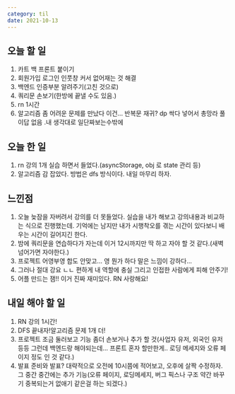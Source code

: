 ```yaml
---
category: til
date: 2021-10-13
---
```


## 오늘 할 일

1. 카트 백 프론트 붙이기
2. 회원가입 로그인 인풋창 커서 없어재는 것 해결
3. 백엔드 인증부분 알려주기(고친 것으로)
4. 쿼리문 손보기(한방에 끝낼 수도 있음.)
5. rn 1시간
6. 알고리즘 좀 어려운 문제를 만났다 이건... 반복문 재귀? dp 싹다 넣어서 총망라 풀이답 없음 .내 생각대로 일단짜보는수밖에

## 오늘 한 일

1. rn 강의 1개 실습 하면서 들었다.(asyncStorage, obj 로 state 관리 등)
2. 알고리즘 감 잡았다. 방법은 dfs 방식이다. 내일 마무리 하자.

## 느낀점

1. 오늘 늦잠을 자버려서 강의를 더 못들었다. 실습을 내가 해보고 강의내용과 비교하는 식으로 진행했는데. 기억에는 남지만 내가 시행착오를 겪는 시간이 있다보니 배우는 시간이 길어지긴 한다.
2. 밤에 쿼리문을 연습하다가 자는데 이거 12시까지만 딱 하고 자야 할 것 같다.(새벽 넘어가면 자야한다.)
3. 프로젝트 어영부영 합도 안맞고... 영 뭔가 하다 말은 느낌이 강하다...
4. 그러나 절대 강요 ㄴㄴ 편하게 내 역할에 충실 그리고 인접한 사람에게 피해 안주기!
5. 어플 만드는 잼!! 이거 진짜 재미있다. RN 사랑해요!

## 내일 해야 할 일

1. RN 강의 1시간!
2. DFS 끝내자!알고리즘 문제 1개 더!
3. 프로젝트 조금 둘러보고 기능 좀더 손보거나 추가 할 것(사업자 유저, 외국인 유저 등등 그런데 백엔드랑 해야되는데... 프론트 혼자 할만한게.. 로딩 메세지와 오류 페이지 정도 인 것 같다.)
4. 발표 준비와 발표? 대략적으로 오전에 10시쯤에 적어보고, 오후에 살짝 수정하자. 그 중간 중간에는 추가 기능(오류 페이지, 로딩메세지, 버그 픽스나 구조 약간 바꾸기 중복되는거 없애기 같은걸 하는 되겠다.)
